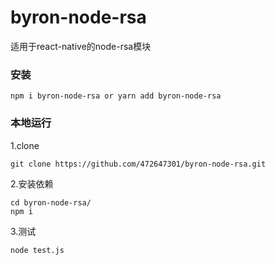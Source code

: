 # byron-node-rsa
适用于react-native的node-rsa模块

### 安装
 
```
npm i byron-node-rsa or yarn add byron-node-rsa
```

### 本地运行

1.clone 
```
git clone https://github.com/472647301/byron-node-rsa.git
```
2.安装依赖
```
cd byron-node-rsa/
npm i
```
3.测试
```
node test.js
```


